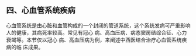 ##   四、心血管系统疾病  

心血管系统是由心脏和血管构成的一个封闭的管道系统，这个系统发病可严重影响人的健康，其病死率较高。常见有冠心 病、高血压病、病态窦房结综合征、心力衰竭等。本节仅以冠心 病、高血压病为例，来阐述中西医结合治疗心血管系统疾病的临  床成果。

